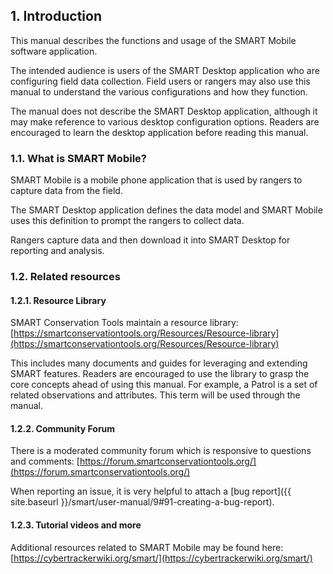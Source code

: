 ## 1. Introduction
This manual describes the functions and usage of the SMART Mobile software application.

The intended audience is users of the SMART Desktop application who are configuring field data collection. Field users or rangers may also use this manual to understand the various configurations and how they function.

The manual does not describe the SMART Desktop application, although it may make reference to various desktop configuration options. Readers are encouraged to learn the desktop application before reading this manual.

### 1.1. What is SMART Mobile?
SMART Mobile is a mobile phone application that is used by rangers to capture data from the field.

The SMART Desktop application defines the data model and SMART Mobile uses this definition to prompt the rangers to collect data. 

Rangers capture data and then download it into SMART Desktop for reporting and analysis.

### 1.2. Related resources
#### 1.2.1. Resource Library
SMART Conservation Tools maintain a resource library:
[https://smartconservationtools.org/Resources/Resource-library](https://smartconservationtools.org/Resources/Resource-library)

This includes many documents and guides for leveraging and extending SMART features. Readers are encouraged to use the library to grasp the core concepts ahead of using this manual. For example, a Patrol is a set of related observations and attributes. This term will be used through the manual.

#### 1.2.2. Community Forum
There is a moderated community forum which is responsive to questions and comments:
[https://forum.smartconservationtools.org/](https://forum.smartconservationtools.org/)

When reporting an issue, it is very helpful to attach a [bug report]({{ site.baseurl }}/smart/user-manual/9#91-creating-a-bug-report).

#### 1.2.3. Tutorial videos and more
Additional resources related to SMART Mobile may be found here:
[https://cybertrackerwiki.org/smart/](https://cybertrackerwiki.org/smart/)

